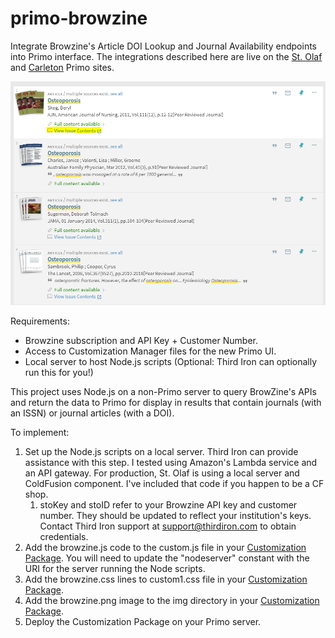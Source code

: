 # primo-browzine
Integrate Browzine's Article DOI Lookup and Journal Availability endpoints into Primo interface.  The integrations described here are live on the [St. Olaf](https://stolaf-primo.hosted.exlibrisgroup.com/primo-explore/search?vid=01BRC_SOC&sortby=rank) and [Carleton](https://carleton-primo.hosted.exlibrisgroup.com/primo-explore/search?vid=01BRC_CCO&sortby=rank) Primo sites.

![Article in Context links in Primo results](browzine_example.png?raw=true "Article in Context links in Primo results")

Requirements:  
* Browzine subscription and API Key + Customer Number.
* Access to Customization Manager files for the new Primo UI.
* Local server to host Node.js scripts (Optional: Third Iron can optionally run this for you!)

This project uses Node.js on a non-Primo server to query BrowZine's APIs and return the data to Primo for display in results that contain journals (with an ISSN) or journal articles (with a DOI).

To implement:

1. Set up the Node.js scripts on a local server.  Third Iron can provide assistance with this step.  I tested using Amazon's Lambda service and an API gateway.  For production, St. Olaf is using a local server and ColdFusion component.  I've included that code if you happen to be a CF shop.
   1. stoKey and stoID refer to your Browzine API key and customer number.  They should be updated to reflect your institution's keys.  Contact Third Iron support at support@thirdiron.com to obtain credentials.
1. Add the browzine.js code to the custom.js file in your [Customization Package](https://knowledge.exlibrisgroup.com/Primo/Product_Documentation/New_Primo_User_Interface/New_UI_Customization_-_Best_Practices#Using_the_UI_Customization_Package_Manager).  You will need to update the "nodeserver" constant with the URI for the server running the Node scripts.
1. Add the browzine.css lines to custom1.css file in your [Customization Package](https://knowledge.exlibrisgroup.com/Primo/Product_Documentation/New_Primo_User_Interface/New_UI_Customization_-_Best_Practices#Using_the_UI_Customization_Package_Manager).
1. Add the browzine.png image to the img directory in your [Customization Package](https://knowledge.exlibrisgroup.com/Primo/Product_Documentation/New_Primo_User_Interface/New_UI_Customization_-_Best_Practices#Using_the_UI_Customization_Package_Manager).
1. Deploy the Customization Package on your Primo server.
